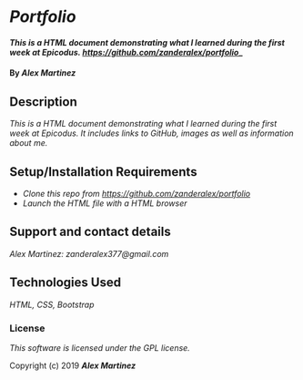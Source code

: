 # _Portfolio_

#### _This is a HTML document demonstrating what I learned during the first week at Epicodus. https://github.com/zanderalex/portfolio__

#### By _**Alex Martinez**_

## Description

_This is a HTML document demonstrating what I learned during the first week at Epicodus.  It includes links to GitHub, images as well as information about me._

## Setup/Installation Requirements

* _Clone this repo from https://github.com/zanderalex/portfolio_
* _Launch the HTML file with a HTML browser_



## Support and contact details

_Alex Martinez: zanderalex377@gmail.com_

## Technologies Used

_HTML, CSS, Bootstrap_

### License

*This software is licensed under the GPL license.*

Copyright (c) 2019 **_Alex Martinez_**
